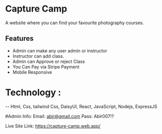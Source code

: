 
# Capture Camp

A website where you can find your favourite photography courses.
## Features

* Admin can make any user admin or instructor
* Instructor can add class.
* Admin can Approve or reject Class
* You Can Pay via Stripe Payment
* Mobile Responsive

# Technology :
 -- Html, Css, tailwind Css, DaisyUI, React, JavaScript, Nodejs, ExpressJS

 #Admin Info:
 Email: abir@gmail.com
 Pass: Abir007!?

Live Site Link: https://capture-camp.web.app/

